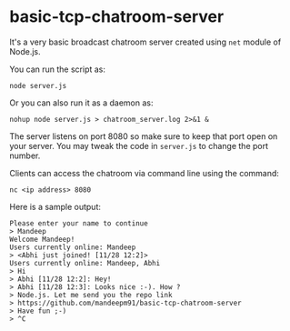 # basic-tcp-chatroom-server

It's a very basic broadcast chatroom server created using `net` module of Node.js.

You can run the script as:

```
node server.js
```

Or you can also run it as a daemon as:


```
nohup node server.js > chatroom_server.log 2>&1 &

```

The server listens on port 8080 so make sure to keep that port open on your server. You may tweak the code in `server.js` to change the port number.

Clients can access the chatroom via command line using the command:


```
nc <ip address> 8080
```

Here is a sample output:

```
Please enter your name to continue
> Mandeep
Welcome Mandeep!
Users currently online: Mandeep
> <Abhi just joined! [11/28 12:2]>
Users currently online: Mandeep, Abhi
> Hi
> Abhi [11/28 12:2]: Hey!
> Abhi [11/28 12:3]: Looks nice :-). How ?
> Node.js. Let me send you the repo link
> https://github.com/mandeepm91/basic-tcp-chatroom-server
> Have fun ;-)
> ^C
```
